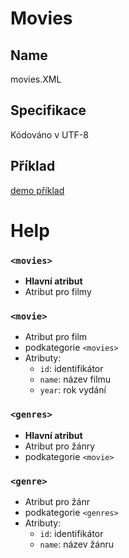 # Movies

## Name

movies.XML

## Specifikace

Kódováno v UTF-8

## Příklad

[demo příklad](movies.XML)
# Help

### `<movies>`
- **Hlavní atribut**
- Atribut pro filmy

### `<movie>`
- Atribut pro film
- podkategorie `<movies>`
- Atributy:
    - `id`: identifikátor
    - `name`: název filmu
    - `year`: rok vydání

### `<genres>`
- **Hlavní atribut** 
- Atribut pro žánry
- podkategorie `<movie>`

### `<genre>`
- Atribut pro žánr
- podkategorie `<genres>`
- Atributy:
    - `id`: identifikátor
    - `name`: název žánru
